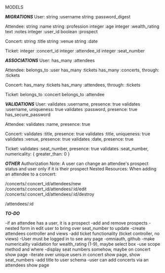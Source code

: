 MODELS

***MIGRATIONS***
User:
  string :username
  string :password_digest

Attendee:
  string :name
  string :profession
  integer :age
  integer :wealth_rating
  text :notes
  integer :user_id
  boolean :prospect

Concert:
  string :title
  string :venue
  string :date

Ticket:
  integer :concert_id
  integer :attendee_id
  integer :seat_number

***ASSOCIATIONS***
User:
  has_many :attendees

Attendee:
  belongs_to :user
  has_many :tickets
  has_many :concerts, through: :tickets

Concert:
  has_many :tickets
  has_many :attendees, through: :tickets

Ticket:
  belongs_to :concert
  belongs_to :attendee

***VALIDATIONS***
User:
  validates :username, presence: true
  validates :username, uniqueness: true
  validates :password, presence: true
  has_secure_password

Attendee:
  validates :name, presence: true

Concert:
  validates :title, presence: true
  validates :title, uniqueness: true
  validates :venue, presence: true
  validates :date, presence: true

Ticket:
  validates :seat_number, presence: true
  validates :seat_number, numericality: { greater_than: 0 }

***OTHER***
Authorization Note: A user can change an attendee's prospect status and user only if it is their prospect
Nested Resources: When adding an attendee to a concert:

/concerts/:concert_id/attendees/new
/concerts/:concert_id/attendees/:id/edit
/concerts/:concert_id/attendees/:id/destroy

/attendees/:id

***TO-DO***

-if an attendee has a user, it is a prospect
-add and remove prospects
-nested form in edit user to bring over seat_number to update
-create attendees controller and views
-add ticket functionality (ticket controller, no views)
-User must be logged in to see any page
-omniauth, github
-make numericality validation for wealth_rating (1-9), maybe select box
-use scope method and where
-display seat numbers somehow, maybe on concert show page
-iterate over unique users in concert show page, show seat_numbers
-add title to user schema
-user can add concerts via an attendees show page
